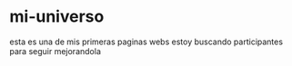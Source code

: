 # mi-universo
esta es una de mis primeras paginas webs estoy buscando participantes para seguir mejorandola

